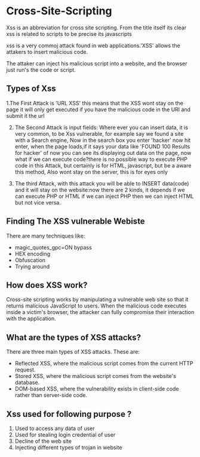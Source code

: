 # Cross-Site-Scripting

Xss is an abbreviation for cross site scripting. From  the title itself its clear 
xss is related to scripts to be precise its javascripts

xss is a very commoj attack found in web applications.'XSS' allows the attakers to insert
malicious code.

The attaker can inject his malicious script into a website,
and the browser just run's the code or script.

## Types of Xss
1.The First Attack is 'URL XSS' this means that the XSS wont stay on the page it will only get executed
if you have the malicious code in the URl and submit it the url 

2. The Second Attack is input fields:
Where ever you can insert data, it is very common, to be Xss vulnerable, for example say we found a site with a
Search engine, Now in the search box you enter 'hacker' now hit enter, when the page loads,if it says your data
like 'FOUND 100 Results for hacker' of now you can see its displaying out data on the page, now what if we can
execute code?there is no possible way to execute PHP code in this Attack, but  certainly is for HTML, javascript,
but be a aware this method, Also wont stay on the server, this is for eyes only

3. The third Attack, with this attack you will be able to INSERT data(code) and it will stay on the website:now there
are 2 kinds, it depends if we can execute PHP or HTML if we can inject PHP then we can inject HTML but not vice versa.

## Finding The XSS vulnerable Webiste

There are many techniques like:
- magic_quotes_gpc=ON bypass
- HEX encoding
- Obfuscation
- Trying around

## How does XSS work?

Cross-site scripting works by manipulating a vulnerable web site so that it returns malicious JavaScript to users. When the malicious code executes inside a victim's browser, the attacker can fully compromise their interaction with the application. 

## What are the types of XSS attacks?

   There are three main types of XSS attacks. These are:

   - Reflected XSS, where the malicious script comes from the current HTTP request.
   - Stored XSS, where the malicious script comes from the website's database.
   - DOM-based XSS, where the vulnerability exists in client-side code rather than server-side code.

## Xss used for following purpose ?

1. Used to access any data of user
2. Used for stealing login credential of user
3. Decline of the web site
4. Injecting different types of trojan in website
